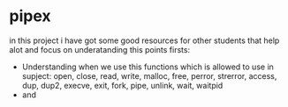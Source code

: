 # pipex
in this project i have got some good resources for other students that help alot and focus on underatanding this points firsts:

- Understanding when we use this functions which is allowed to use in supject:
open, close, read, write,
malloc, free, perror,
strerror, access, dup, dup2,
execve, exit, fork, pipe,
unlink, wait, waitpid
- and 
